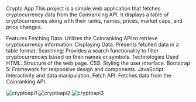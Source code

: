 Crypto App
This project is a simple web application that fetches cryptocurrency data from the Coinranking API. It displays a table of cryptocurrencies along with their ranks, names, prices, market caps, and price changes.

Features
Fetching Data: Utilizes the Coinranking API to retrieve cryptocurrency information.
Displaying Data: Presents fetched data in a table format.
Searching: Provides a search functionality to filter cryptocurrencies based on their names or symbols.
Technologies Used
HTML: Structure of the web page.
CSS: Styling the user interface.
Bootstrap 5: Framework for responsive design and components.
JavaScript: Interactivity and data manipulation.
Fetch API: Fetches data from the Coinranking API.


![cryptoapi1](https://github.com/YildizGokhan/cryptopApi/assets/144238207/d139a201-581b-41fb-9236-8d47d9aeccc4)
![cryptoapi2](https://github.com/YildizGokhan/cryptopApi/assets/144238207/d0728db3-d0a4-406b-b442-136c6ca8393b)
![cryptoapi3](https://github.com/YildizGokhan/cryptopApi/assets/144238207/3c7083bd-d907-4689-ae5c-f85ed65cf901)
